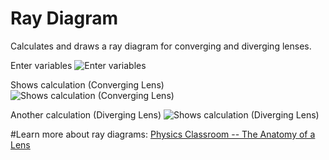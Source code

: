 # Ray Diagram
Calculates and draws a ray diagram for converging and diverging lenses.


Enter variables
![Enter variables](https://raw.githubusercontent.com/Tyler-Hilbert/RefractionThroughLenses/master/doc/Screenshot1.jpg "Enter variables")

Shows calculation (Converging Lens)
![Shows calculation (Converging Lens)](https://raw.githubusercontent.com/Tyler-Hilbert/RefractionThroughLenses/master/doc/Screenshot2.jpg "Shows calculation (Converging Lens)")

Another calculation (Diverging Lens)
![Shows calculation (Diverging Lens)](https://raw.githubusercontent.com/Tyler-Hilbert/RefractionThroughLenses/master/doc/Screenshot3.jpg "Shows calculation (Diverging Lens)")

#Learn more about ray diagrams:
[Physics Classroom -- The Anatomy of a Lens](http://www.physicsclassroom.com/class/refrn/Lesson-5/The-Anatomy-of-a-Lens)

